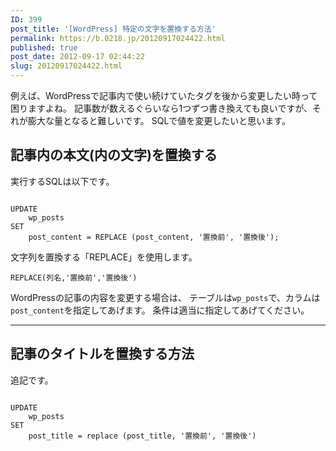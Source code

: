 ```yaml
---
ID: 399
post_title: '[WordPress] 特定の文字を置換する方法'
permalink: https://b.0218.jp/20120917024422.html
published: true
post_date: 2012-09-17 02:44:22
slug: 20120917024422.html
---
```

例えば、WordPressで記事内で使い続けていたタグを後から変更したい時って困りますよね。
記事数が数えるぐらいなら1つずつ書き換えても良いですが、それが膨大な量となると難しいです。
SQLで値を変更したいと思います。

<!--more-->
<h2>記事内の本文(内の文字)を置換する</h2>
実行するSQLは以下です。
<pre class="language-sql"><code>
UPDATE
    wp_posts
SET
    post_content = REPLACE (post_content, '置換前', '置換後');
</code></pre>
文字列を置換する「REPLACE」を使用します。
<pre class="language-sql"><code>REPLACE(列名,'置換前','置換後')</code></pre>

WordPressの記事の内容を変更する場合は、
テーブルは<code>wp_posts</code>で、カラムは<code>post_content</code>を指定してあげます。
条件は適当に指定してあげてください。
<hr>
<h2>記事のタイトルを置換する方法</h2>
追記です。
<pre class="language-sql"><code>
UPDATE
    wp_posts
SET
    post_title = replace (post_title, '置換前', '置換後')
</code></pre>